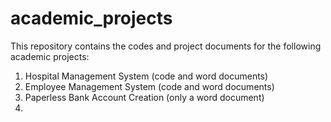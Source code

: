 # academic_projects
This repository contains the codes and project documents for the following academic projects:

1. Hospital Management System (code and word documents)
2. Employee Management System (code and word documents)
3. Paperless Bank Account Creation (only a word document)
4. 
